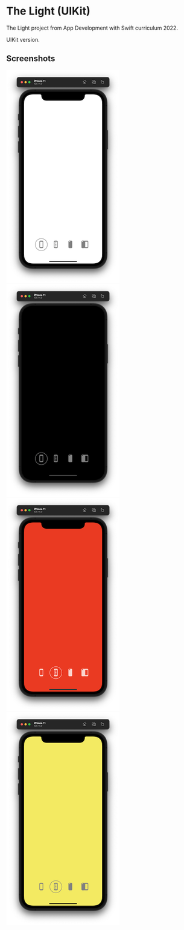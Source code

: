 # The Light (UIKit)

The Light project from App Development with Swift curriculum 2022. 

UIKit version.

## Screenshots

![Screenshot 1](https://github.com/FedorBoretsky/The-Light--UIKit/blob/main/The%20Light%20(UIKit)/Screenshots/Screenshot%201.png?raw=true)
![Screenshot 2](https://github.com/FedorBoretsky/The-Light--UIKit/blob/main/The%20Light%20(UIKit)/Screenshots/Screenshot%202.png?raw=true)
![Screenshot 3](https://github.com/FedorBoretsky/The-Light--UIKit/blob/main/The%20Light%20(UIKit)/Screenshots/Screenshot%203.png?raw=true)
![Screenshot 4](https://github.com/FedorBoretsky/The-Light--UIKit/blob/main/The%20Light%20(UIKit)/Screenshots/Screenshot%204.png?raw=true)

